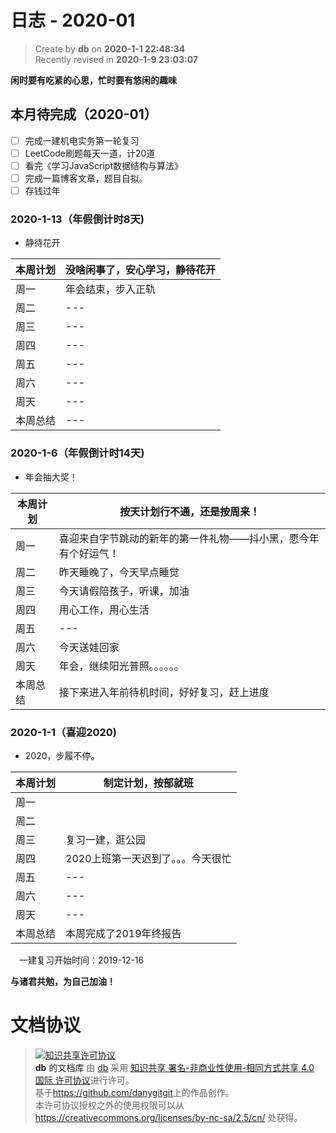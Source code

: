 日志 - 2020-01
===

> Create by **db** on **2020-1-1 22:48:34**  
> Recently revised in **2020-1-9 23:03:07**
> 
**闲时要有吃紧的心思，忙时要有悠闲的趣味**

## 本月待完成（2020-01）

* [ ] 完成一建机电实务第一轮复习
* [ ] LeetCode刷题每天一道，计20道
* [ ] 看完《学习JavaScript数据结构与算法》
* [ ] 完成一篇博客文章，题目自拟。
* [ ] 存钱过年

<!-- ### 2020-1-1（年假倒计时天)

- Slogan

| 本周计划 | --- |
| -------- | --- |
| 周一     | --- |
| 周二     | --- |
| 周三     | --- |
| 周四     | --- |
| 周五     | --- |
| 周六     | --- |
| 周天     | --- |
| 本周总结 | --- |  -->

### 2020-1-13（年假倒计时8天)

- 静待花开

| 本周计划 | 没啥闲事了，安心学习，静待花开|
| -------- | --- |
| 周一     | 年会结束，步入正轨 |
| 周二     | --- |
| 周三     | --- |
| 周四     | --- |
| 周五     | --- |
| 周六     | --- |
| 周天     | --- |
| 本周总结 | --- | 

### 2020-1-6（年假倒计时14天)

- 年会抽大奖！

| 本周计划 | 按天计划行不通，还是按周来！                                   |
| -------- | -------------------------------------------------------------- |
| 周一     | 喜迎来自字节跳动的新年的第一件礼物——抖小黑，愿今年有个好运气！ |
| 周二     | 昨天睡晚了，今天早点睡觉                                       |
| 周三     | 今天请假陪孩子，听课，加油                                     |
| 周四     | 用心工作，用心生活                                             |
| 周五     | ---                                                            |
| 周六     | 今天送娃回家                                                   |
| 周天     | 年会，继续阳光普照。。。。。。                                 |
| 本周总结 | 接下来进入年前待机时间，好好复习，赶上进度                     |

### 2020-1-1（喜迎2020)

- 2020，步履不停。

| 本周计划 | 制定计划，按部就班                 |
| -------- | ---------------------------------- |
| 周一     |                                    |
| 周二     |                                    |
| 周三     | 复习一建，逛公园                   |
| 周四     | 2020上班第一天迟到了。。。今天很忙 |
| 周五     | ---                                |
| 周六     | ---                                |
| 周天     | ---                                |
| 本周总结 | 本周完成了2019年终报告             |

&emsp;一建复习开始时间：2019-12-16

**与诸君共勉，为自己加油！**

# 文档协议 
> <a rel="license" href="http://creativecommons.org/licenses/by-nc-sa/4.0/"><img alt="知识共享许可协议" style="border-width:0" src="https://i.creativecommons.org/l/by-nc-sa/4.0/88x31.png" /></a><br /><a xmlns:dct="http://purl.org/dc/terms/" property="dct:title">**db** 的文档库</a> 由 <a xmlns:cc="http://creativecommons.org/ns#" href="db" property="cc:attributionName" rel="cc:attributionURL">db</a> 采用 <a rel="license" href="http://creativecommons.org/licenses/by-nc-sa/4.0/">知识共享 署名-非商业性使用-相同方式共享 4.0 国际 许可协议</a>进行许可。<br />基于<a xmlns:dct="http://purl.org/dc/terms/" href="https://github.com/danygitgit" rel="dct:source">https://github.com/danygitgit</a>上的作品创作。<br />本许可协议授权之外的使用权限可以从 <a xmlns:cc="http://creativecommons.org/ns#" href="https://creativecommons.org/licenses/by-nc-sa/2.5/cn/" rel="cc:morePermissions">https://creativecommons.org/licenses/by-nc-sa/2.5/cn/</a> 处获得。
